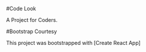 #Code Look

A Project for Coders.

#Bootstrap Courtesy

This project was bootstrapped with [Create React App]
